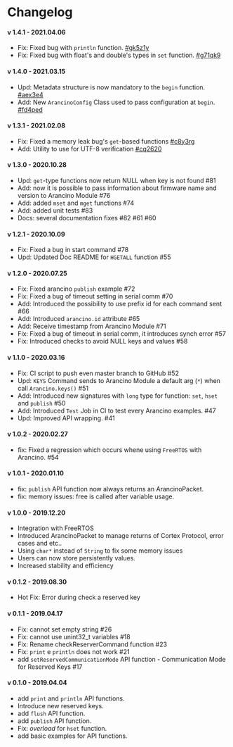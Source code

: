 # Changelog

#### v 1.4.1 - 2021.04.06
* Fix: Fixed bug with `println` function. [#gk5z1y](https://app.clickup.com/t/gk5z1y)
* Fix: Fixed bug with float's and double's types in `set` function. [#g71qk9](https://app.clickup.com/t/g71qk9)

#### v 1.4.0 - 2021.03.15
* Upd: Metadata structure is now mandatory to the `begin` function. [#aex3e4](https://app.clickup.com/t/aex3e4)
* Add: New `ArancinoConfig` Class used to pass configuration at `begin`. [#fd4ped](https://app.clickup.com/t/fd4ped)

#### v 1.3.1 - 2021.02.08
* Fix: Fixed a memory leak bug's `get`-based functions [#c8y3rg](https://app.clickup.com/t/c8y3rg)
* Add: Utility to use for UTF-8 verification [#cq2620](https://app.clickup.com/t/cq2620)

#### v 1.3.0 - 2020.10.28
* Upd: `get`-type functions now return NULL when key is not found #81
* Add: now it is possible to pass information about firmware name and version to Arancino Module #76
* Add: added `mset` and `mget` functions #74
* Add: added unit tests #83
* Docs: several documentation fixes #82 #61 #60

#### v 1.2.1 - 2020.10.09
* Fix: Fixed a bug in start command #78
* Upd: Updated Doc README for `HGETALL` function #55

#### v 1.2.0 - 2020.07.25
* Fix: Fixed arancino `publish` example  #72
* Fix: Fixed a bug of timeout setting in serial comm  #70
* Add: Introduced the possibility to use prefix id for each command sent #66
* Add: Introduced `arancino.id` attribute #65
* Add: Receive timestamp from Arancino Module #71
* Fix: Fixed a bug of timeout in serial comm, it introduces synch error #57
* Fix: Introduced checks to avoid NULL keys and values #58

#### v 1.1.0 - 2020.03.16
* Fix: CI script to push even master branch to GitHub #52
* Upd: `KEYS` Command sends to Arancino Module a default arg (`*`) when call `Arancino.keys()` #51
* Add: Introduced new signatures with `long` type for function: `set`, `hset` and `publish` #50
* Add: Introduced `Test` Job in CI to test every Arancino examples. #47
* Upd: Improved API wrapping. #41

#### v 1.0.2 - 2020.02.27
* fix: Fixed a regression which occurs whene using `FreeRTOS` with Arancino. #54

#### v 1.0.1 - 2020.01.10
* fix: `publish` API function now always returns an ArancinoPacket.
* fix: memory issues: free is called after variable usage.

#### v 1.0.0 - 2019.12.20
* Integration with FreeRTOS
* Introduced ArancinoPacket to manage returns of Cortex Protocol, error cases and etc..
* Using `char*` instead of `String` to fix some memory issues
* Users can now store persistently values.
* Increased stability and efficiency

#### v 0.1.2 - 2019.08.30
* Hot Fix: Error during check a reserved key

#### v 0.1.1 - 2019.04.17
* Fix: cannot set empty string #26
* Fix: cannot use unint32_t variables #18
* Fix: Rename checkReserverCommand function  #23
* Fix: `print` e `println` does not work #21
* add `setReservedCommunicationMode` API function - Communication Mode for Reserved Keys #17

#### v 0.1.0 - 2019.04.04
* add `print` and `println` API functions.
* Introduce new reserved keys.
* add `flush` API function.
* add `publish` API function.
* Fix: _overload_ for `hset` function.
* add basic examples for API functions.
